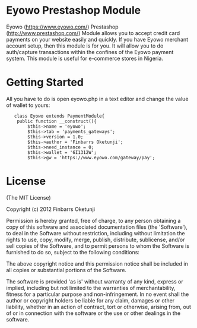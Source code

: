 Eyowo Prestashop Module
=======================

Eyowo (https://www.eyowo.com/) Prestashop (http://www.prestashop.com/) Module allows you to accept credit card payments on your website easily and quickly. If you have Eyowo merchant account setup, then this module is for you. It will allow you to do auth/capture transactions within the confines of the Eyowo payment system. This module is useful for e-commerce stores in Nigeria.

Getting Started
================

All you have to do is open eyowo.php in a text editor and change the value of wallet to yours:

       class Eyowo extends PaymentModule{
        public function __construct(){
            $this->name = 'eyowo';
            $this->tab = 'payments_gateways';
            $this->version = 1.0;
            $this->author = 'Finbarrs Oketunji';
            $this->need_instance = 0;
            $this->wallet = '6I1312W';  
            $this->gw = 'https://www.eyowo.com/gateway/pay';

License
================

(The MIT License)

Copyright (c) 2012 Finbarrs Oketunji

Permission is hereby granted, free of charge, to any person obtaining a copy of this software and associated documentation files (the 'Software'), to deal in the Software without restriction, including without limitation the rights to use, copy, modify, merge, publish, distribute, sublicense, and/or sell copies of the Software, and to permit persons to whom the Software is furnished to do so, subject to the following conditions:

The above copyright notice and this permission notice shall be included in all copies or substantial portions of the Software.

The software is provided 'as is' without warranty of any kind, express or implied, including but not limited to the warranties of merchantability, fitness for a particular purpose and non-infringement. In no event shall the author or copyright holders be liable for any claim, damages or other liability, whether in an action of contract, tort or otherwise, arising from, out of or in connection with the software or the use or other dealings in the software.